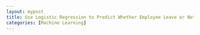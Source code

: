 ```yaml
---
layout: mypost
title: Use Logistic Regression to Predict Whether Employee Leave or Not
categories: [Machine Learning]
---
```

